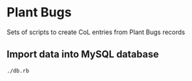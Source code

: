 Plant Bugs
==========

Sets of scripts to create CoL entries from Plant Bugs records

Import data into MySQL database
-------------------------------

```
./db.rb
```


